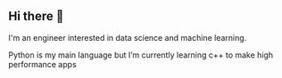 ## Hi there 👋

<!--
**Hufrinconlo/Hufrinconlo** is a ✨ _special_ ✨ repository because its `README.md` (this file) appears on your GitHub profile.

Here are some ideas to get you started:
-->
I'm an engineer interested in data science and machine learning.

Python is my main language but I’m currently learning c++ to make high performance apps


